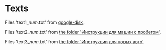# Texts

Files 'text1_*num*.txt' from [google-disk](https://drive.google.com/drive/folders/1JUv5yHlHYR6hHf3d6MhVKiFjo5Zc4hEN).

Files 'text2_*num*.txt' from [the folder 'Инструкции для машин с пробегом'](https://drive.google.com/drive/folders/1HlHCBKVSzPyjbH_sBDC-6nBSfI8Y8wqE).

Files 'text3_*num*.txt' from [the folder 'Инструкции для новых авто'](https://drive.google.com/drive/folders/1HlHCBKVSzPyjbH_sBDC-6nBSfI8Y8wqE).